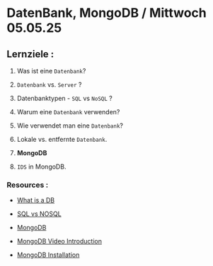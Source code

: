 # DatenBank, MongoDB / Mittwoch 05.05.25

## Lernziele :

1. Was ist eine `Datenbank`?

2. `Datenbank` vs. `Server` ?

3. Datenbanktypen - `SQL` vs `NoSQL` ?

4. Warum eine `Datenbank` verwenden?

5. Wie verwendet man eine `Datenbank`?

6. Lokale vs. entfernte `Datenbank`.

7. **MongoDB**

8. `IDS` in MongoDB.

### Resources :

- [What is a DB](https://www.youtube.com/watch?v=hRulZhTtUTg)

- [SQL vs NOSQL](https://www.youtube.com/watch?v=ZS_kXvOeQ5Y)

- [MongoDB](https://www.mongodb.com/)

- [MongoDB Video Introduction](https://www.youtube.com/watch?v=-bt_y4Loofg)

- [MongoDB Installation](https://www.mongodb.com/docs/manual/installation/)
